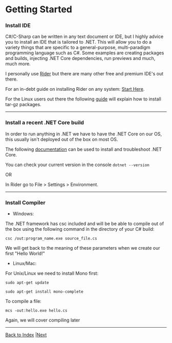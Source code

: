 # Getting Started

### Install IDE

C#/C-Sharp can be written in any text document or IDE, but I highly advice you to install an IDE that is tailored to .NET.
This will allow you to do a variety things that are specific to a general-purpose, multi-paradigm programming language such as C#. Some examples are creating packages and builds, injecting .NET Core dependencies, run previews and much, much more.

I personally use [Rider](https://www.jetbrains.com/rider/) but there are many other free and premium IDE's out there. 

For an in-debt guide on installing Rider on any system: [Start Here](https://www.jetbrains.com/help/rider/Installation_guide.html#snap).

For the Linux users out there the following [guide](https://sourcedigit.com/20839-extract-install-tar-gz-files-ubuntu/) will explain how to install tar-gz packages.

---

### Install a recent .NET Core build

In order to run anything in .NET we have to have the .NET Core on our OS, this usually isn't deployed out of the box on most OS. 

The following [documentation](https://docs.microsoft.com/en-us/dotnet/core/install/) can be used to install and troubleshoot .NET Core.

You can check your current version in the console `dotnet --version`

OR

In Rider go to File > Settings > Environment.

---

### Install Compiler

* Windows: 

The .NET framework has csc included and will be be able to compile out of the box using the following command in the directory of your C# build:

`csc /out:program_name.exe source_file.cs`

We will get back to the meaning of these parameters when we create our first "Hello World!"

* Linux/Mac:

For Unix/Linux we need to install Mono first:

`sudo apt-get update`

`sudo apt-get install mono-complete`

To compile a file:

`mcs -out:hello.exe hello.cs`

Again, we will cover compiling later

---

[Back to Index](index.md) |[Next](hello-world.md)



